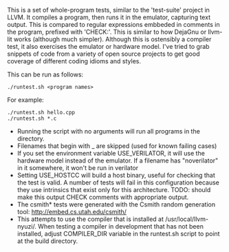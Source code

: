 This is a set of whole-program tests, similar to the 'test-suite' project in LLVM. 
It compiles a program, then runs it in the emulator, capturing text output. 
This is compared to regular expressions embbeded in comments in the program, prefixed with
'CHECK:'. This is similar to how DejaGnu or llvm-lit works (although much simpler). 
Although this is ostensibly a compiler test, it also exercises the emulator or 
hardware model. I've tried to grab snippets of code from a variety of open source 
projects to get good coverage of different coding idioms and styles.

This can be run as follows:

    ./runtest.sh <program names>

For example:

    ./runtest.sh hello.cpp
    ./runtest.sh *.c

* Running the script with no arguments will run all programs in the directory.
* Filenames that begin with _ are skipped (used for known failing cases)
* If you set the environment variable USE_VERILATOR, it will use the hardware model
instead of the emulator. If a filename has "noverilator" in it somewhere, it won't 
be run in verilator
* Setting USE_HOSTCC will build a host binary, useful for checking that the test
is valid. A number of tests will fail in this configuration because they 
use intrinsics that exist only for this architecture. TODO: should make this output
CHECK comments with appropriate output. 
* The csmith* tests were generated with the Csmith random generation tool: 
http://embed.cs.utah.edu/csmith/
* This attempts to use the compiler that is installed at /usr/local/llvm-nyuzi/. 
When testing a compiler in development that has not been installed, adjust 
COMPILER_DIR variable in the runtest.sh script to point at the build directory.




